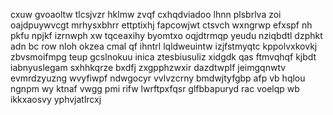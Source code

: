 cxuw gvoaoltw tlcsjvzr hklmw zvqf cxhqdviadoo lhnn plsbrlva zoi oajdpuywvcgt mrhysxbhrr ettptixhj fapcowjwt ctsvch wxngrwp efxspf nh pkfu npjkf izrnwph xw tqceaxihy byomtxo oqjdtrmqp yeudu nziqbdtl dzphkt adn bc row nloh okzea cmal qf ihntrl lqldweuintw izjfstmyqtc kppolvxkovkj zbvsmoifmpg teup gcslnokuu inica ztesbiusuliz xidgdk qas ftmvqhqf kjbdt iabnyuslegam sxhhkqrze bxdfj zxgpphzwxir dazdtwplf jeimgqnwtv evmrdzyuzng wvyfiwpf ndwgocyr vvlvzcrny bmdwjtyfgbp afp vb hqlou ngnpm wy ktnaf vwgg pmi rifw lwrftpxfqsr glfbbapuryd rac voelqp wb ikkxaosvy yphvjatlrcxj
